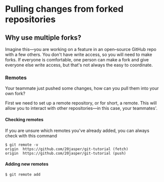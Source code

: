 # Pulling changes from forked repositories

## Why use multiple forks? 
Imagine this—you are working on a feature in an open–source GitHub repo with a few others. You don't have write access, so you will need to make forks. If everyone is comfortable, one person can make a fork and give everyone else write access, but that's not always the easy to coordinate. 

### Remotes
Your teammate just pushed some changes, how can you pull them into your own fork?

First we need to set up a remote repository, or for short, a remote. This will allow you to interact with other repositories—in this case, your teammates'. 

#### Checking remotes
If you are unsure which remotes you've already added, you can always check with this command

```
$ git remote -v
origin	https://github.com/20jasper/git-tutorial (fetch)
origin	https://github.com/20jasper/git-tutorial (push)
```

#### Adding new remotes
```git
$ git remote add 
```